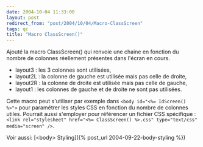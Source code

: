 ```yaml
---
date: 2004-10-04 11:33:00
layout: post
redirect_from: "post/2004/10/04/Macro-ClassScreen"
tags: qc
title: "Macro ClassScreen()"
---
```


Ajouté la macro ClassScreen() qui renvoie une chaine en fonction du nombre
de colonnes réellement présentes dans l'écran en cours.

* layout3 : les 3 colonnes sont utilisées,
* layout2L : la colonne de gauche est utilisée mais pas celle de
droite,
* layout2R : la colonne de droite est utilisée mais pas celle de
gauche,
* layout1 : les colonnes de gauche et de droite ne sont pas
utilisées.

Cette macro peut s'utiliser par exemple dans `<body id="<%= IdScreen() %>">`
pour paramétrer les styles CSS en fonction du nombre de colonnes utiles.
Pourrait aussi s'employer pour référencer un fichier CSS spécifique :
`<link rel="stylesheet" href="<%= ClassScreen() %>.css" type="text/css"
media="screen" />`.

Voir aussi: [&lt;body&gt; Styling]({% post_url 2004-09-22-body-styling %})
